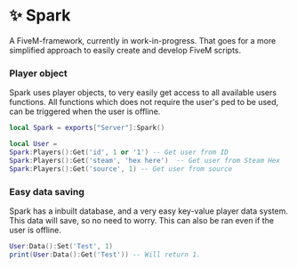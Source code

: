 # ✨ Spark
A FiveM-framework, currently in work-in-progress. That goes for a more simplified approach to easily create and develop FiveM scripts.

### Player object
Spark uses player objects, to very easily get access to all available users functions.
All functions which does not require the user's ped to be used, can be triggered when the user is offline.
```lua
local Spark = exports["Server"]:Spark()

local User = 
Spark:Players():Get('id', 1 or '1') -- Get user from ID
Spark:Players():Get('steam', 'hex here')  -- Get user from Steam Hex
Spark:Players():Get('source', 1) -- Get user from source
```

### Easy data saving
Spark has a inbuilt database, and a very easy key-value player data system.
This data will save, so no need to worry. This can also be ran even if the user is offline.
```lua
User:Data():Set('Test', 1)
print(User:Data():Get('Test')) -- Will return 1.
```
